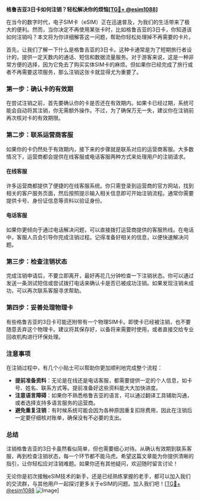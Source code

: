 **格鲁吉亚3日卡如何注销？轻松解决你的烦恼[[TG💪+ @esim1088](https://t.me/s/esim1088)]**

在当今的数字时代，电子SIM卡（eSIM）正在迅速普及，为我们的生活带来了极大的便利。然而，当你决定不再使用某张卡时，比如格鲁吉亚的3日卡，你知道该如何注销吗？本文将为你详细解答这一问题，帮助你轻松处理掉不再需要的卡片。

首先，让我们了解一下什么是格鲁吉亚的3日卡。这种卡通常是为了短期旅行者设计的，提供一定天数内的通话、短信和数据流量服务。对于游客来说，这是一种非常方便的选择，因为它免去了购买实体SIM卡的麻烦。但如果你已经完成了旅行或者不再需要这项服务，那么注销这张卡就显得尤为重要了。

### **第一步：确认卡的有效期**
在尝试注销之前，首先要确认你的卡是否还在有效期内。如果卡已经过期，系统可能会自动将其注销，你无需额外操作。不过，为了确保万无一失，建议你在注销前再次核对卡的有效期限。

### **第二步：联系运营商客服**
如果你的卡仍然处于有效期内，接下来的步骤就是联系对应的运营商客服。大多数情况下，运营商都会提供在线客服或电话客服两种方式来处理用户的注销请求。

#### **在线客服**
许多运营商都提供了便捷的在线客服系统。你只需登录到运营商的官方网站，找到相关的客户服务页面，然后按照提示输入相关信息即可开始注销流程。通常你需要提供卡号、身份证信息等资料以验证身份。

#### **电话客服**
如果你更倾向于通过电话解决问题，可以直接拨打运营商提供的客服热线。在电话中，客服人员会引导你完成注销过程。记得准备好相关的信息，以便快速解决问题。

### **第三步：检查注销状态**
完成注销申请后，不要立即离开，最好再花几分钟检查一下注销状态。你可以通过发送一条测试短信或尝试拨打电话来确认卡是否已被成功注销。如果发现注销未成功，可以再次联系客服寻求帮助。

### **第四步：妥善处理物理卡**
有些格鲁吉亚的3日卡可能还附带有一个物理SIM卡。即使卡已经被注销，也不要随意丢弃这个物理卡。建议将其保存好，以备将来需要时使用，或者直接交给专业回收机构进行环保处理。

### **注意事项**
在注销过程中，有几个小贴士可以帮助你更加顺利地完成整个流程：
- **提前准备资料**：无论是在线还是电话客服，都需要提供一定的个人信息，如卡号、姓名、联系方式等。提前准备好这些资料能大大加快进度。
- **注意语言障碍**：如果你不熟悉格鲁吉亚的语言，可以通过翻译工具辅助沟通，或者选择支持多语言服务的运营商。
- **避免重复注销**：有时候系统可能会因为各种原因重复扣除费用，因此在注销后一定要仔细核对账单，确保没有不必要的支出。

### **总结**
注销格鲁吉亚的3日卡虽然看似简单，但也需要细心对待。从确认有效期到联系客服，再到检查注销状态，每一个环节都不能马虎。希望这篇文章能为你提供清晰的指引，让你轻松应对注销难题。如果你还有其他疑问，欢迎随时留言讨论！

无论你是初次接触eSIM技术的新手，还是已经熟练掌握的老手，都可以加入我们的交流群，与其他用户一起探讨更多关于eSIM的问题。加入我们吧！[[TG💪+ @esim1088](https://t.me/s/esim1088) ![Image](https://i.postimg.cc/4NQfJmqS/Snipaste-2025-05-13-00-14-12.png)]